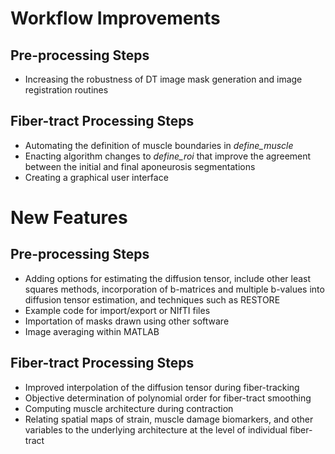# Workflow Improvements
## Pre-processing Steps 
* Increasing the robustness of DT image mask generation and image registration routines 

## Fiber-tract Processing Steps
* Automating the definition of muscle boundaries in <i>define_muscle</i>
* Enacting algorithm changes to <i>define_roi</i> that improve the agreement between the initial and final aponeurosis segmentations
* Creating a graphical user interface

# New Features 
## Pre-processing Steps 
* Adding options for estimating the diffusion tensor, include other least squares methods, incorporation of b-matrices and multiple b-values into diffusion tensor estimation, and techniques such as RESTORE 
* Example code for import/export or NIfTI files
* Importation of masks drawn using other software
* Image averaging within MATLAB

## Fiber-tract Processing Steps
* Improved interpolation of the diffusion tensor during fiber-tracking
* Objective determination of polynomial order for fiber-tract smoothing
* Computing muscle architecture during contraction
* Relating spatial maps of strain, muscle damage biomarkers, and other variables to the underlying architecture at the level of individual fiber-tract

